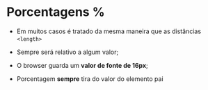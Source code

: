 # Porcentagens %

- Em muitos casos é tratado da mesma maneira que as distâncias `<length> `

* Sempre será relativo a algum valor;

* O browser guarda um <strong>valor de fonte de 16px</strong>;

* Porcentagem <strong>sempre</strong> tira do valor do elemento pai
